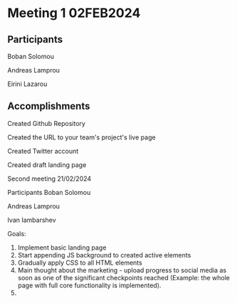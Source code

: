 # Meeting 1 02FEB2024


## Participants

Boban Solomou

Andreas Lamprou
 
Eirini Lazarou

## Accomplishments

Created Github Repository

Created the URL to your team's project's live page

Created Twitter account

Created draft landing page

Second meeting 21/02/2024

Participants
Boban Solomou

Andreas Lamprou

Ivan Iambarshev

Goals:
1) Implement basic landing page
2) Start appending JS background to created active elements
3) Gradually apply CSS to all HTML elements
4) Main thought about the marketing - upload progress to social media as soon as one of the significant checkpoints reached 
	(Example: the whole page with full core functionality is implemented).
5) 
